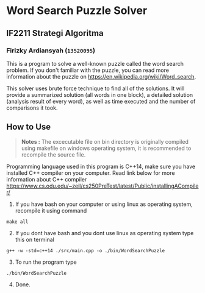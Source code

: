 # Word Search Puzzle Solver
## IF2211 Strategi Algoritma
### Firizky Ardiansyah (`13520095`)

This is a program to solve a well-known puzzle called the word search problem. If you don't familiar with the puzzle, you can read more information about the puzzle on https://en.wikipedia.org/wiki/Word_search. 

This solver uses brute force technique to find all of the solutions. It will provide a summarized solution (all words in one block), a detailed solution (analysis result of every word), as well as time executed and the number of comparisons it took.


## How to Use
> <b>Notes :</b> 
> The excecutable file on bin directory is originally compiled using makefile on windows operating system, it is recommended to recompile the source file.

Programming language used in this program is C++14, make sure you have installed C++ compiler on your computer. Read link below for more information about C++ compiler
 https://www.cs.odu.edu/~zeil/cs250PreTest/latest/Public/installingACompiler/


1. If you have bash on your computer or using linux as operating system, recompile it using command
```
make all
```
2. If you dont have bash and you dont use linux as operating system type this on terminal
```
g++ -w -std=c++14 ./src/main.cpp -o ./bin/WordSearchPuzzle
```
3. To run the program type
```
./bin/WordSearchPuzzle
```
4. Done.


